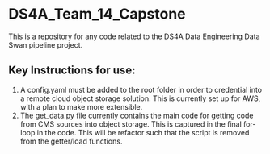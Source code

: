 # DS4A_Team_14_Capstone
This is a repository for any code related to the DS4A Data Engineering Data Swan pipeline project.

## Key Instructions for use:
1. A config.yaml must be added to the root folder in order to credential into a remote cloud object storage solution.  This is currently set up for AWS, with a plan to make more extensible.
2. The get_data.py file currently contains the main code for getting code from CMS sources into object storage.  This is captured in the final for-loop in the code.  This will be refactor such that the script is removed from the getter/load functions.
